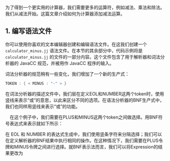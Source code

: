 为了得到一个更实用的计算器，我们需要更多的运算符，例如减法、乘法和除法。我们从减法开始。这篇文章介绍如何为计算器添加减法运算。

## 1. 编写语法文件

你可以使用你喜欢的文本编辑器创建和编辑语法文件。在这我们创建一个 `calculator_minus.jj` 语法文件。在本节的其余部分中，代码示例将是 `calculator_minus.jj` 的文件的一部分内容。这个文件包含了用于解析器和词法分析器的 JavaCC 规范，并被用作 JavaCC 程序的输入。

词法分析器的规范稍有一些变化，我们增加了一个新的生产式：
```java
TOKEN : { < MINUS : "-" > }
```
在词法分析器的描述文件中，我们层在定义EOL和NUMBER这两个token时，使用竖线来表示“或”的意思，以此来区分不同的选项。在语法分析器的BNF生产式中，我们也同样用竖线来表示“或”的功能。

 在这个例子中，我们需要在PLUS和MINUS这两个token之间做选择。用BNF符号表达式来表示就如下所示：


在 EOL 和 NUMBER 的表达式生成中，我们使用竖条字符来分隔选择；我们可以在定义解析器的BNF结果中执行相同的操作。在这种情况下，我们需要在PLUS令牌和MINUS令牌之间进行选择。就BNF表示法而言，我们可以将Expression的结果更改为
